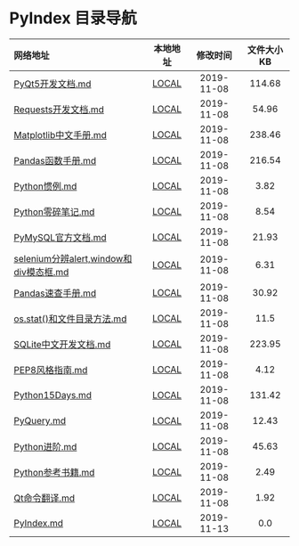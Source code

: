 # PyIndex 目录导航

| 网络地址 | 本地地址 | 修改时间 | 文件大小KB |
| :-- | :-: | :-: | :-: |
| [PyQt5开发文档.md](https://github.com/Chendemo12/KnowledgeGraph/wiki/PyQt5开发文档) | [LOCAL](/home/lichenguang/Documents/GitHub/KnowledgeGraph//PyIndex//PyQt5开发文档.md) | 2019-11-08 | 114.68 |
| [Requests开发文档.md](https://github.com/Chendemo12/KnowledgeGraph/wiki/Requests开发文档) | [LOCAL](/home/lichenguang/Documents/GitHub/KnowledgeGraph//PyIndex//Requests开发文档.md) | 2019-11-08 | 54.96 |
| [Matplotlib中文手册.md](https://github.com/Chendemo12/KnowledgeGraph/wiki/Matplotlib中文手册) | [LOCAL](/home/lichenguang/Documents/GitHub/KnowledgeGraph//PyIndex//Matplotlib中文手册.md) | 2019-11-08 | 238.46 |
| [Pandas函数手册.md](https://github.com/Chendemo12/KnowledgeGraph/wiki/Pandas函数手册) | [LOCAL](/home/lichenguang/Documents/GitHub/KnowledgeGraph//PyIndex//Pandas函数手册.md) | 2019-11-08 | 216.54 |
| [Python惯例.md](https://github.com/Chendemo12/KnowledgeGraph/wiki/Python惯例) | [LOCAL](/home/lichenguang/Documents/GitHub/KnowledgeGraph//PyIndex//Python惯例.md) | 2019-11-08 | 3.82 |
| [Python零碎笔记.md](https://github.com/Chendemo12/KnowledgeGraph/wiki/Python零碎笔记) | [LOCAL](/home/lichenguang/Documents/GitHub/KnowledgeGraph//PyIndex//Python零碎笔记.md) | 2019-11-08 | 8.54 |
| [PyMySQL官方文档.md](https://github.com/Chendemo12/KnowledgeGraph/wiki/PyMySQL官方文档) | [LOCAL](/home/lichenguang/Documents/GitHub/KnowledgeGraph//PyIndex//PyMySQL官方文档.md) | 2019-11-08 | 21.93 |
| [selenium分辨alert,window和div模态框.md](https://github.com/Chendemo12/KnowledgeGraph/wiki/selenium分辨alert,window和div模态框) | [LOCAL](/home/lichenguang/Documents/GitHub/KnowledgeGraph//PyIndex//selenium分辨alert,window和div模态框.md) | 2019-11-08 | 6.31 |
| [Pandas速查手册.md](https://github.com/Chendemo12/KnowledgeGraph/wiki/Pandas速查手册) | [LOCAL](/home/lichenguang/Documents/GitHub/KnowledgeGraph//PyIndex//Pandas速查手册.md) | 2019-11-08 | 30.92 |
| [os.stat()和文件目录方法.md](https://github.com/Chendemo12/KnowledgeGraph/wiki/os.stat()和文件目录方法) | [LOCAL](/home/lichenguang/Documents/GitHub/KnowledgeGraph//PyIndex//os.stat()和文件目录方法.md) | 2019-11-08 | 11.5 |
| [SQLite中文开发文档.md](https://github.com/Chendemo12/KnowledgeGraph/wiki/SQLite中文开发文档) | [LOCAL](/home/lichenguang/Documents/GitHub/KnowledgeGraph//PyIndex//SQLite中文开发文档.md) | 2019-11-08 | 223.95 |
| [PEP8风格指南.md](https://github.com/Chendemo12/KnowledgeGraph/wiki/PEP8风格指南) | [LOCAL](/home/lichenguang/Documents/GitHub/KnowledgeGraph//PyIndex//PEP8风格指南.md) | 2019-11-08 | 4.12 |
| [Python15Days.md](https://github.com/Chendemo12/KnowledgeGraph/wiki/Python15Days) | [LOCAL](/home/lichenguang/Documents/GitHub/KnowledgeGraph//PyIndex//Python15Days.md) | 2019-11-08 | 131.42 |
| [PyQuery.md](https://github.com/Chendemo12/KnowledgeGraph/wiki/PyQuery) | [LOCAL](/home/lichenguang/Documents/GitHub/KnowledgeGraph//PyIndex//PyQuery.md) | 2019-11-08 | 12.43 |
| [Python进阶.md](https://github.com/Chendemo12/KnowledgeGraph/wiki/Python进阶) | [LOCAL](/home/lichenguang/Documents/GitHub/KnowledgeGraph//PyIndex//Python进阶.md) | 2019-11-08 | 45.63 |
| [Python参考书籍.md](https://github.com/Chendemo12/KnowledgeGraph/wiki/Python参考书籍) | [LOCAL](/home/lichenguang/Documents/GitHub/KnowledgeGraph//PyIndex//Python参考书籍.md) | 2019-11-08 | 2.49 |
| [Qt命令翻译.md](https://github.com/Chendemo12/KnowledgeGraph/wiki/Qt命令翻译) | [LOCAL](/home/lichenguang/Documents/GitHub/KnowledgeGraph//PyIndex//Qt命令翻译.md) | 2019-11-08 | 1.92 |
| [PyIndex.md](https://github.com/Chendemo12/KnowledgeGraph/wiki/PyIndex) | [LOCAL](/home/lichenguang/Documents/GitHub/KnowledgeGraph//PyIndex//PyIndex.md) | 2019-11-13 | 0.0 |
